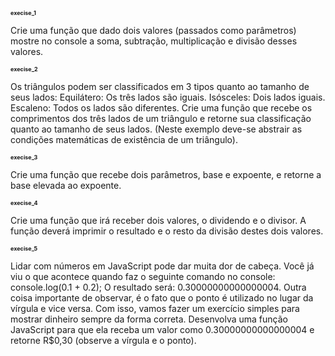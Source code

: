 <h2 style="font-size:9px";> execise_1</h2>
 <p> Crie uma função que dado dois valores (passados como parâmetros) mostre no console a soma, subtração,
multiplicação e divisão desses valores.</p>

<h2 style="font-size:9px";> execise_2</h2>
 <p> Os triângulos podem ser classificados em 3 tipos quanto ao tamanho de seus lados:
Equilátero: Os três lados são iguais. Isósceles: Dois lados iguais. Escaleno: Todos os lados são diferentes.
Crie uma função que recebe os comprimentos dos três lados de um triângulo e retorne sua classificação quanto
ao tamanho de seus lados. (Neste exemplo deve-se abstrair as condições matemáticas de existência de um
triângulo).</p>

<h2 style="font-size:9px";> execise_3</h2>
 <p>Crie uma função que recebe dois parâmetros, base e expoente, e retorne a base elevada ao expoente.</p>
 
 <h2 style="font-size:9px";> execise_4</h2>
 <p>Crie uma função que irá receber dois valores, o dividendo e o divisor. A função deverá imprimir o resultado
e o resto da divisão destes dois valores.</p>

 <h2 style="font-size:9px";> execise_5</h2>
 <p>Lidar com números em JavaScript pode dar muita dor de cabeça. Você já viu o que acontece quando faz o
seguinte comando no console: console.log(0.1 + 0.2); O resultado será: 0.30000000000000004. Outra coisa
importante de observar, é o fato que o ponto é utilizado no lugar da vírgula e vice versa. Com isso, vamos fazer
um exercício simples para mostrar dinheiro sempre da forma correta. Desenvolva uma função JavaScript para
que ela receba um valor como 0.30000000000000004 e retorne R$0,30 (observe a vírgula e o ponto).</p>
 
 
 
